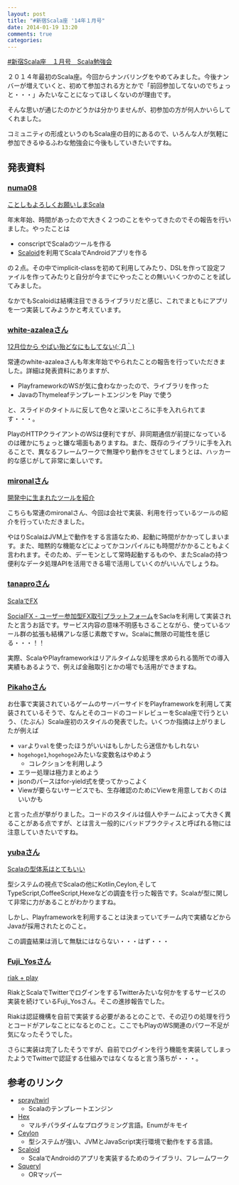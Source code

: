 ```yaml
---
layout: post
title: "#新宿Scala座 '14年１月号"
date: 2014-01-19 13:20
comments: true
categories: 
---
```


[#新宿Scala座　１月号　Scala勉強会](http://www.zusaar.com/event/2527004)

２０１４年最初のScala座。今回からナンバリングをやめてみました。今後ナンバーが増えていくと、初めて参加される方とかで「前回参加してないのでちょっと・・・」みたいなことになってほしくないのが理由です。

そんな思いが通じたのかどうかは分かりませんが、初参加の方が何人かいらしてくれました。

コミュニティの形成というのもScala座の目的にあるので、いろんな人が気軽に参加できるゆるふわな勉強会に今後もしていきたいですね。

## 発表資料

### [numa08](http://twitter.com/numa08)

[ことしもよろしくお願いしまScala](http://numa08.github.io/scala_za_data/7th/numa08/#0)

年末年始、時間があったので大きく２つのことをやってきたのでその報告を行いました。やったことは
 
 - conscriptでScalaのツールを作る
 - [Scaloid](https://github.com/pocorall/scaloid)を利用てScalaでAndroidアプリを作る

の２点。その中でimplicit-classを初めて利用してみたり、DSLを作って設定ファイルを作ってみたりと自分が今までにやったことの無いいくつかのことを試してみました。

なかでもScaloidは結構注目できるライブラリだと感じ、これでまともにアプリを一つ実装してみようかと考えています。

### [white-azaleaさん](http://white-azalea.hatenablog.jp/)

[12月位から やばい殆どなにもしてない(;´Д｀)](http://numa08.github.io/scala_za_data/7th/yoshii/#/)

常連のwhite-azaleaさんも年末年始でやられたことの報告を行っていただきました。詳細は発表資料にありますが、

 - PlayframeworkのWSが気に食わなかったので、ライブラリを作った
 - JavaのThymeleafテンプレートエンジンを Play で使う

と、スライドのタイトルに反して色々と深いところに手を入れられてます・・・。

PlayのHTTPクライアントのWSは便利ですが、非同期通信が前提になっているのは確かにちょっと嫌な場面もありますね。また、既存のライブラリに手を入れることで、異なるフレームワークで無理やり動作をさせてしまうとは、ハッカー的な感じがして非常に楽しいです。

### [mironalさん](https://twitter.com/mironal)

[開発中に生まれたツールを紹介](http://mironal.github.io/slides/2014-01-18/scala/index.html#0)

こちらも常連のmironalさん、今回は会社で実装、利用を行っているツールの紹介を行っていただきました。

やはりScalaはJVM上で動作をする言語なため、起動に時間がかかってしまいます。また、暗黙的な機能などによってかコンパイルにも時間がかかることもよく言われます。そのため、デーモンとして常時起動するものや、またScalaの持つ便利なデータ処理APIを活用できる場で活用していくのがいいんでしょうね。

### [tanaproさん](https://twitter.com/tanapro)

[ScalaでFX](http://www.slideshare.net/mobile/dsaki/20140118-social-fx)

[SocialFX - ユーザー参加型FX取引プラットフォーム](http://socialfx.jp.net/)をSaclaを利用して実装されたと言うお話です。サービス内容の意味不明感もさることながら、使っているツール群の拡張も結構アレな感じ素敵ですｗ。Scalaに無限の可能性を感じる・・・！！

実際、ScalaやPlayframeworkはリアルタイムな処理を求められる箇所での導入実績もあるようで、例えば金融取引とかの場でも活用ができますね。

### [Pikahoさん](https://twitter.com/Pikaho)

お仕事で実装されているゲームのサーバーサイドをPlayframeworkを利用して実装されているそうで、なんとそのコードのコードレビューをScala座で行うという、（たぶん）Scala座初のスタイルの発表でした。いくつか指摘は上がりましたが例えば

 - `var`より`val`を使ったほうがいいはもしかしたら迷信かもしれない
 - `hogehoge1`,`hogehoge2`みたいな変数名はやめよう
     - コレクションを利用しよう
 - エラー処理は極力まとめよう
 - jsonのパースはfor-yield式を使ってかっこよく
 - Viewが要らないサービスでも、生存確認のためにViewを用意しておくのはいいかも

と言った点が挙がりました。コードのスタイルは個人やチームによって大きく異ることがある点ですが、とは言え一般的にバッドプラクティスと呼ばれる物には注意していきたいですね。

### [yubaさん](https://twitter.com/yuba)

[Scalaの型体系はとてもいい](http://prezi.com/xr-6dmkzc2tg/scala/)

型システムの視点でScalaの他にKotlin,Ceylon,そしてTypeScript,CoffeeScript,Hexeなどの調査を行った報告です。Scalaが型に関して非常に力があることがわかりますね。

しかし、Playframeworkを利用することは決まっていてチーム内で実績などからJavaが採用されたとのこと。

この調査結果は消して無駄にはならない・・・はず・・・

### [Fuji_Yosさん](https://twitter.com/Fuji_Yos)

[riak + play](http://numa08.github.io/scala_za_data/7th/fuji_yos/)

RiakとScalaでTwitterでログインをするTwitterみたいな何かをするサービスの実装を続けているFuji_Yosさん。そこの進捗報告でした。

Riakは認証機構を自前で実装する必要があるとのことで、その辺りの処理を行うとコードがアレなことになるとのこと。ここでもPlayのWS関連のパワー不足が気になったそうでした。

さらに実装は完了したそうですが、自前でログインを行う機能を実装してしまったようでTwitterで認証する仕組みではなくなると言う落ちが・・・。

## 参考のリンク

 - [spray/twirl](https://github.com/spray/twirl)
     - Scalaのテンプレートエンジン
 - [Hex](http://www.hexlang.org/)
     - マルチパラダイムなプログラミング言語。Enumがキモイ
 - [Ceylon](http://ceylon-lang.org/)
     - 型システムが強い、JVMとJavaScript実行環境で動作をする言語。
 - [Scaloid](https://github.com/pocorall/scaloid)
     - ScalaでAndroidのアプリを実装するためのライブラリ、フレームワーク
 - [Squeryl](http://squeryl.org/)
     - ORマッパー
 